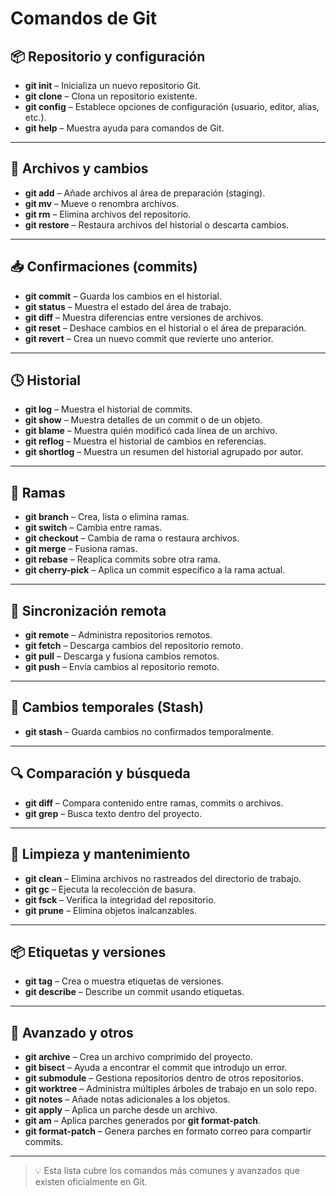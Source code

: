 # Comandos de Git

## 📦 Repositorio y configuración

- **git init** – Inicializa un nuevo repositorio Git.
- **git clone** – Clona un repositorio existente.
- **git config** – Establece opciones de configuración (usuario, editor, alias, etc.).
- **git help** – Muestra ayuda para comandos de Git.

---

## 📄 Archivos y cambios

- **git add** – Añade archivos al área de preparación (staging).
- **git mv** – Mueve o renombra archivos.
- **git rm** – Elimina archivos del repositorio.
- **git restore** – Restaura archivos del historial o descarta cambios.

---

## 📥 Confirmaciones (commits)

- **git commit** – Guarda los cambios en el historial.
- **git status** – Muestra el estado del área de trabajo.
- **git diff** – Muestra diferencias entre versiones de archivos.
- **git reset** – Deshace cambios en el historial o el área de preparación.
- **git revert** – Crea un nuevo commit que revierte uno anterior.

---

## 🕓 Historial

- **git log** – Muestra el historial de commits.
- **git show** – Muestra detalles de un commit o de un objeto.
- **git blame** – Muestra quién modificó cada línea de un archivo.
- **git reflog** – Muestra el historial de cambios en referencias.
- **git shortlog** – Muestra un resumen del historial agrupado por autor.

---

## 🌿 Ramas

- **git branch** – Crea, lista o elimina ramas.
- **git switch** – Cambia entre ramas.
- **git checkout** – Cambia de rama o restaura archivos.
- **git merge** – Fusiona ramas.
- **git rebase** – Reaplica commits sobre otra rama.
- **git cherry-pick** – Aplica un commit específico a la rama actual.

---

## 🔄 Sincronización remota

- **git remote** – Administra repositorios remotos.
- **git fetch** – Descarga cambios del repositorio remoto.
- **git pull** – Descarga y fusiona cambios remotos.
- **git push** – Envía cambios al repositorio remoto.

---

## 📁 Cambios temporales (Stash)

- **git stash** – Guarda cambios no confirmados temporalmente.

---

## 🔍 Comparación y búsqueda

- **git diff** – Compara contenido entre ramas, commits o archivos.
- **git grep** – Busca texto dentro del proyecto.

---

## 🧹 Limpieza y mantenimiento

- **git clean** – Elimina archivos no rastreados del directorio de trabajo.
- **git gc** – Ejecuta la recolección de basura.
- **git fsck** – Verifica la integridad del repositorio.
- **git prune** – Elimina objetos inalcanzables.

---

## 📦 Etiquetas y versiones

- **git tag** – Crea o muestra etiquetas de versiones.
- **git describe** – Describe un commit usando etiquetas.

---

## 🧪 Avanzado y otros

- **git archive** – Crea un archivo comprimido del proyecto.
- **git bisect** – Ayuda a encontrar el commit que introdujo un error.
- **git submodule** – Gestiona repositorios dentro de otros repositorios.
- **git worktree** – Administra múltiples árboles de trabajo en un solo repo.
- **git notes** – Añade notas adicionales a los objetos.
- **git apply** – Aplica un parche desde un archivo.
- **git am** – Aplica parches generados por **git format-patch**.
- **git format-patch** – Genera parches en formato correo para compartir commits.

---

> 💡 Esta lista cubre los comandos más comunes y avanzados que existen oficialmente en Git.
